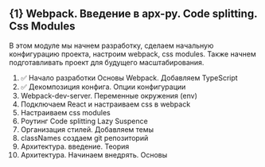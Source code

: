 ## {1} Webpack. Введение в арх-ру. Code splitting. Css Modules
В этом модуле мы начнем разработку, сделаем начальную конфигурацию проекта, настроим webpack, css modules. Также начнем подготавливать проект для будущего масштабирования.


1. ✅ Начало разработки Основы Webpack. Добавляем TypeScript 
2. ✅ Декомпозиция конфига. Опции конфигурации 
3. Webpack-dev-server. Переменные окружения (env) 
4. Подключаем React и настраиваем css в webpack 
5. Настраиваем css modules 
6. Роутинг Code splitting Lazy Suspence 
7. Организация стилей. Добавляем темы 
8. classNames создаем git репозиторий 
9. Архитектура. введение. Теория 
10. Архитектура. Начинаем внедрять. Основы
